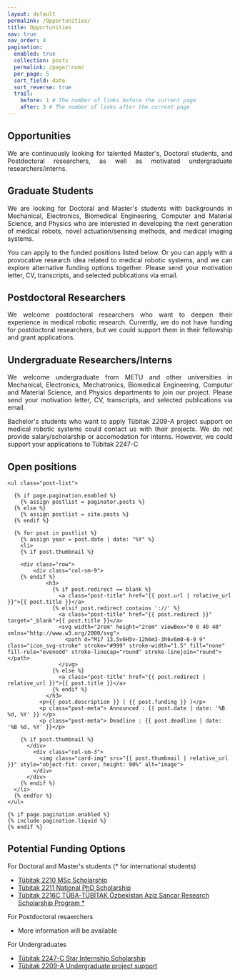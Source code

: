 ```yaml
---
layout: default
permalink: /Opportunities/
title: Opportunities
nav: true
nav_order: 4
pagination:
  enabled: true
  collection: posts
  permalink: /page/:num/
  per_page: 5
  sort_field: date
  sort_reverse: true
  trail:
    before: 1 # The number of links before the current page
    after: 3 # The number of links after the current page
---
```


<h2> Opportunities </h2>
  <p style="text-align:justify;"> We are continuously looking for talented Master's, Doctoral students, and Postdoctoral researchers, as well as motivated undergraduate researchers/interns. </p>

<h2> Graduate Students </h2>
  <p style="text-align:justify;"> We are looking for Doctoral and Master's students with backgrounds in Mechanical, Electronics, Biomedical Engineering, Computer and Material Science, and Physics who are interested in developing the next generation of medical robots, novel actuation/sensing methods, and medical imaging systems.  </p>

  <p style="text-align:justify;"> You can apply to the funded positions listed below. Or you can apply with a provocative research idea related to medical robotic systems, and we can explore alternative funding options together. Please send your motivation letter, CV, transcripts, and selected publications via email.   </p>

<h2> Postdoctoral Researchers </h2>
  <p style="text-align:justify;"> We welcome postdoctoral researchers who want to deepen their experience in medical robotic research. Currently, we do not have funding for postdoctoral researchers, but we could support them in their fellowship and grant applications. </p>

<h2> Undergraduate Researchers/Interns </h2>
  <p style="text-align:justify;"> We welcome undergraduate from METU and other universities in Mechanical, Electronics, Mechatronics, Biomedical Engineering, Computur and Material Science, and Physics departments to join our project. Please send your motivation letter, CV, transcripts, and selected publications via email.   </p>

  <p style="text-align:justify;"> Bachelor's students who want to apply Tübitak 2209-A project support on medical robotic systems could contact us with their projects. We do not provide salary/scholarship or accomodation for interns. However, we could support your applications to Tübitak 2247-C  </p>

<h2> Open positions </h2>
  <div class="post">

    <ul class="post-list">

      {% if page.pagination.enabled %}
        {% assign postlist = paginator.posts %}
      {% else %}
        {% assign postlist = site.posts %}
      {% endif %}

      {% for post in postlist %}
        {% assign year = post.date | date: "%Y" %}
        <li>
        {% if post.thumbnail %}

        <div class="row">
            <div class="col-sm-9">
        {% endif %}
                <h3>
                  {% if post.redirect == blank %}
                    <a class="post-title" href="{{ post.url | relative_url }}">{{ post.title }}</a>
                  {% elsif post.redirect contains '://' %}
                    <a class="post-title" href="{{ post.redirect }}" target="_blank">{{ post.title }}</a>
                    <svg width="2rem" height="2rem" viewBox="0 0 40 40" xmlns="http://www.w3.org/2000/svg">
                      <path d="M17 13.5v6H5v-12h6m3-3h6v6m0-6-9 9" class="icon_svg-stroke" stroke="#999" stroke-width="1.5" fill="none" fill-rule="evenodd" stroke-linecap="round" stroke-linejoin="round"></path>
                    </svg>
                  {% else %}
                    <a class="post-title" href="{{ post.redirect | relative_url }}">{{ post.title }}</a>
                  {% endif %}
                </h3>
              <p>{{ post.description }} ( {{ post.funding }} )</p>
              <p class="post-meta"> Announced : {{ post.date | date: '%B %d, %Y' }} </p>
              <p class="post-meta"> Deadline : {{ post.deadline | date: '%B %d, %Y' }}</p>

        {% if post.thumbnail %}
          </div>
            <div class="col-sm-3">
              <img class="card-img" src="{{ post.thumbnail | relative_url }}" style="object-fit: cover; height: 90%" alt="image">
            </div>
          </div>
        {% endif %}
      </li>
      {% endfor %}
    </ul>

    {% if page.pagination.enabled %}
    {% include pagination.liquid %}
    {% endif %}
  </div>

<h2> Potential Funding Options </h2>
  <p> For Doctoral and Master's students (* for international students) </p>
  <ul>
    <li> 
        <a href="https://tubitak.gov.tr/tr/burslar/lisansustu/egitim-burs-programlari/2210-yurt-ici-yuksek-lisans-burs-programlari">
        Tübitak 2210 MSc Scholarship</a>  </li>
    <li> 
        <a href="https://tubitak.gov.tr/tr/burslar/lisansustu/egitim-burs-programlari/2211-yurt-ici-doktora-burs-programlari">
        Tübitak 2211 National PhD Scholarship</a>  
    <li> 
        <a href="https://tubitak.gov.tr/tr/burslar/lisansustu/uluslararasi-burslar/2216c-tuba-tubitak-ozbekistan-aziz-sancar-arastirma-burs-programi">
        Tübitak 2216C TÜBA-TÜBİTAK Özbekistan Aziz Sancar Research Scholarship Program *</a> 
  </ul> 
  <p> For Postdoctoral resaerchers </p>
  <ul>
    <li> More information will be available </li>
  </ul> 
  <p> For Undergraduates </p>
  <ul>
    <li> 
      <a href="https://tubitak.gov.tr/tr/burslar/lisans-onlisans/burs-programlari/2247-c-stajyer-arastirmaci-burs-programi-star">
      Tübitak 2247-C Star Internship Scholarship</a> 
    <li> 
      <a href="https://tubitak.gov.tr/en/scholarships/lisans-onlisans/destek-programlari/2209-research-project-support-programme-undergraduate-students"> 
      Tübitak 2209-A Undergraduate project support</a> </li>
  </ul> 
